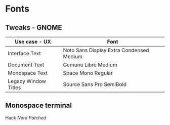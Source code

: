 # Fonts

## Tweaks - GNOME

Use case - UX        | Font
-------------------- | ---------------------------
Interface Text       | Noto Sans Display Extra Condensed Medium
Document Text        | Gemunu Libre Medium
Monospace Text       | Space Mono Regular
Legacy Window Titles | Source Sans Pro SemiBold

## Monospace terminal

Hack _Nerd Patched_
